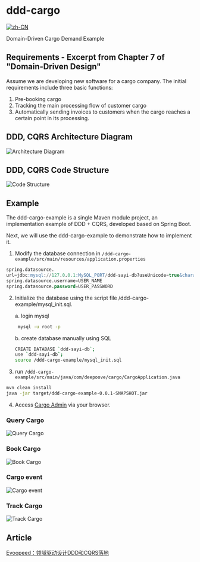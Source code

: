 # ddd-cargo

[![zh-CN](https://img.shields.io/badge/lang-zh--CN-red.svg)](https://github.com/Argentum11/ddd-cargo/blob/master/README.zh-CN.md)

Domain-Driven Cargo Demand Example

## Requirements - Excerpt from Chapter 7 of "Domain-Driven Design"

Assume we are developing new software for a cargo company. The initial requirements include three basic functions:

1. Pre-booking cargo
2. Tracking the main processing flow of customer cargo
3. Automatically sending invoices to customers when the cargo reaches a certain point in its processing.

## DDD, CQRS Architecture Diagram

![Architecture Diagram](./ddd.png)

## DDD, CQRS Code Structure

![Code Structure](./ddd_package.png)

## Example

The ddd-cargo-example is a single Maven module project, an implementation example of DDD + CQRS, developed based on Spring Boot.

Next, we will use the ddd-cargo-example to demonstrate how to implement it.

1. Modify the database connection in `/ddd-cargo-example/src/main/resources/application.properties`

```SQL
spring.datasource.
url=jdbc:mysql://127.0.0.1:MySQL_PORT/ddd-sayi-db?useUnicode=true&characterEncoding=UTF-8
spring.datasource.username=USER_NAME
spring.datasource.password=USER_PASSWORD
```

2. Initialize the database using the script file /ddd-cargo-example/mysql_init.sql.

    a. login mysql

    ```bash
     mysql -u root -p
     ```

    b. create database manually using SQL

    ```bash
    CREATE DATABASE `ddd-sayi-db`;
    use `ddd-sayi-db`;
    source /ddd-cargo-example/mysql_init.sql
    ```

3. run `/ddd-cargo-example/src/main/java/com/deepoove/cargo/CargoApplication.java`
  
  ```bash
  mvn clean install
  java -jar target/ddd-cargo-example-0.0.1-SNAPSHOT.jar

  ```

4. Access [Cargo Admin](http://127.0.0.1:8077/index.html) via your browser.

### Query Cargo

![Query Cargo](./cargo_home.png)

### Book Cargo

![Book Cargo](./cargo_book.png)

### Cargo event

![Cargo event](./cargo_event.png)

### Track Cargo

![Track Cargo](./cargo_track.png)

## Article

[Evoopeed：领域驱动设计DDD和CQRS落地](https://mp.weixin.qq.com/s/R-jBnPhWJHs7J-4CETV88A)

